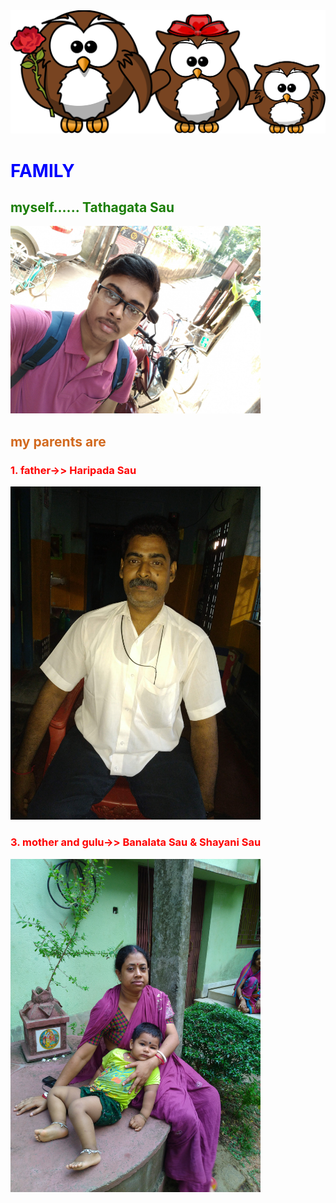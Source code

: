 <!doctype html>
<html>
<head>  <title>  FAMILY </title>   
<link rel="stylesheet" href="s1.css">
</head>
<body>
    

    
<img src="owl-158418.svg" hight="200" width="1500"> 
<h1 style="color:blue;">FAMILY </h1>
<h2 style="color:rgb(26, 126, 6);"> myself...... Tathagata Sau</h2> 
<p><a href="tathagata.html"> <img src="IMG_20181021_094113.jpg" hight="500" width="400"> </a></p>

<h2 style="color:chocolate;"> my parents are </h2>
<h3 style="color:red;"> 1. father->> Haripada Sau  </h3>
<p><img src="Haripada.jpg" hight="500" width="400"> </p>
<h3 style="color:red;> 2. mother->> Banalata Sau </h3>
<p><img src="Bana.jpg" hight="500" width="400"></p>
<h3 style="color:red;"> 3. mother and gulu->> Banalata Sau & Shayani Sau </h3>
<p><img src="banalata.jpg" hight="500" width="400"> </p>

</body>




</html>
